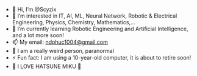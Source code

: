 - 👋 Hi, I’m @Scyzix
- 👀 I’m interested in IT, AI, ML, Neural Network, Robotic & Electrical Engineering, Physics, Chemistry, Mathematics,...
- 🌱 I’m currently learning Robotic Engineering and Artificial Intelligence, and a lot more soon!
- 📫 My email: ndphuc1004@gmail.com
- 👾 I am a really weird person, paranormal
- ⚡ Fun fact: I am using a 10-year-old computer, it is about to retire soon!
- 💖 I LOVE HATSUNE MIKU 💖
